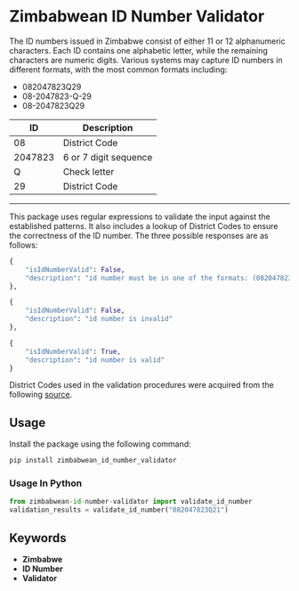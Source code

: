 # Zimbabwean ID Number Validator

The ID numbers issued in Zimbabwe consist of either 11 or 12 alphanumeric characters. Each ID contains one alphabetic letter, while the remaining characters are numeric digits. Various systems may capture ID numbers in different formats, with the most common formats including:
- 082047823Q29  
- 08-2047823-Q-29
- 08-2047823Q29

| ID | Description                                                               |
|------|---------------------------------------------------------------------------|
| 08   | District Code                   |
| 2047823 | 6 or 7 digit sequence|
| Q    | Check letter                                                              |
| 29   | District Code  |
-----------------------------------------------------------------------------------

This package uses regular expressions to validate the input against the established patterns. It also includes a lookup of District Codes to ensure the correctness of the ID number.
The three possible responses are as follows:
```python
{
    "isIdNumberValid": False,
    "description": "id number must be in one of the formats: (082047823Q29), (08-2047823Q29), or (08-2047823-Q-29)"
},

{
    "isIdNumberValid": False,
    "description": "id number is invalid"
},

{
    "isIdNumberValid": True,
    "description": "id number is valid"
}

```

District Codes used in the validation procedures were acquired from the following [source](https://ntjwg.uwazi.io/entity/seif769joed?file=15512639038111am2iqd21an.pdf&page=9).


## Usage

Install the package using the following command:

```bash
pip install zimbabwean_id_number_validator
```

### Usage In Python

``` python
from zimbabwean-id-number-validator import validate_id_number
validation_results = validate_id_number("082047823Q21")
```

## Keywords
- **Zimbabwe** 
- **ID Number**  
- **Validator**


